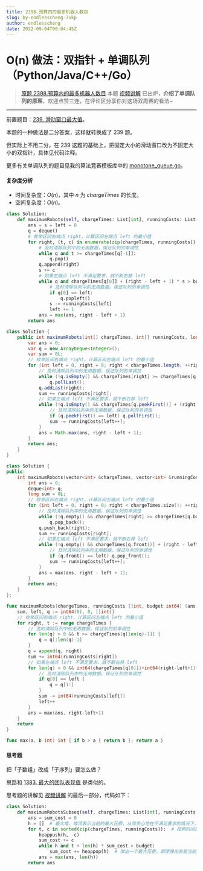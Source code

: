 ```yaml
---
title: 2398.预算内的最多机器人数目
slug: by-endlesscheng-7ukp
author: endlesscheng
date: 2022-09-04T00:04:45Z
---
```

# O(n) 做法：双指针 + 单调队列（Python/Java/C++/Go）
 
> [原题 2398.预算内的最多机器人数目](https://leetcode.cn/problems/maximum-number-of-robots-within-budget)
本题 [视频讲解](https://www.bilibili.com/video/BV1na41137jv) 已出炉，**介绍了单调队列的原理**，欢迎点赞三连，在评论区分享你对这场双周赛的看法~

---

前置题目：[239. 滑动窗口最大值](https://leetcode.cn/problems/sliding-window-maximum/)。

本题的一种做法是二分答案，这样就转换成了 239 题。

但实际上不用二分，在 239 这题的基础上，把固定大小的滑动窗口改为不固定大小的双指针，具体见代码注释。

更多有关单调队列的题目见我的算法竞赛模板库中的 [monotone_queue.go](https://github.com/EndlessCheng/codeforces-go/blob/master/copypasta/monotone_queue.go)。

#### 复杂度分析

- 时间复杂度：$O(n)$，其中 $n$ 为 $\textit{chargeTimes}$ 的长度。
- 空间复杂度：$O(n)$。

```py [sol1-Python3]
class Solution:
    def maximumRobots(self, chargeTimes: List[int], runningCosts: List[int], budget: int) -> int:
        ans = s = left = 0
        q = deque()
        # 枚举区间右端点 right，计算区间左端点 left 的最小值
        for right, (t, c) in enumerate(zip(chargeTimes, runningCosts)):
            # 及时清除队列中的无用数据，保证队列的单调性
            while q and t >= chargeTimes[q[-1]]:
                q.pop()
            q.append(right)
            s += c
            # 如果左端点 left 不满足要求，就不断右移 left
            while q and chargeTimes[q[0]] + (right - left + 1) * s > budget:
                # 及时清除队列中的无用数据，保证队列的单调性
                if q[0] == left:
                    q.popleft()
                s -= runningCosts[left]
                left += 1
            ans = max(ans, right - left + 1)
        return ans
```

```java [sol1-Java]
class Solution {
    public int maximumRobots(int[] chargeTimes, int[] runningCosts, long budget) {
        var ans = 0;
        var q = new ArrayDeque<Integer>();
        var sum = 0L;
        // 枚举区间右端点 right，计算区间左端点 left 的最小值
        for (int left = 0, right = 0; right < chargeTimes.length; ++right) {
            // 及时清除队列中的无用数据，保证队列的单调性
            while (!q.isEmpty() && chargeTimes[right] >= chargeTimes[q.peekLast()])
                q.pollLast();
            q.addLast(right);
            sum += runningCosts[right];
            // 如果左端点 left 不满足要求，就不断右移 left
            while (!q.isEmpty() && chargeTimes[q.peekFirst()] + (right - left + 1) * sum > budget) {
                // 及时清除队列中的无用数据，保证队列的单调性
                if (q.peekFirst() == left) q.pollFirst();
                sum -= runningCosts[left++];
            }
            ans = Math.max(ans, right - left + 1);
        }
        return ans;
    }
}
```

```cpp [sol1-C++]
class Solution {
public:
    int maximumRobots(vector<int> &chargeTimes, vector<int> &runningCosts, long long budget) {
        int ans = 0;
        deque<int> q;
        long sum = 0L;
        // 枚举区间右端点 right，计算区间左端点 left 的最小值
        for (int left = 0, right = 0; right < chargeTimes.size(); ++right) {
            // 及时清除队列中的无用数据，保证队列的单调性
            while (!q.empty() && chargeTimes[right] >= chargeTimes[q.back()])
                q.pop_back();
            q.push_back(right);
            sum += runningCosts[right];
            // 如果左端点 left 不满足要求，就不断右移 left
            while (!q.empty() && chargeTimes[q.front()] + (right - left + 1) * sum > budget) {
                // 及时清除队列中的无用数据，保证队列的单调性
                if (q.front() == left) q.pop_front();
                sum -= runningCosts[left++];
            }
            ans = max(ans, right - left + 1);
        }
        return ans;
    }
};
```

```go [sol1-Go]
func maximumRobots(chargeTimes, runningCosts []int, budget int64) (ans int) {
	sum, left, q := int64(0), 0, []int{}
	// 枚举区间右端点 right，计算区间左端点 left 的最小值
	for right, t := range chargeTimes {
		// 及时清除队列中的无用数据，保证队列的单调性
		for len(q) > 0 && t >= chargeTimes[q[len(q)-1]] {
			q = q[:len(q)-1]
		}
		q = append(q, right)
		sum += int64(runningCosts[right])
		// 如果左端点 left 不满足要求，就不断右移 left
		for len(q) > 0 && int64(chargeTimes[q[0]])+int64(right-left+1)*sum > budget {
			// 及时清除队列中的无用数据，保证队列的单调性
			if q[0] == left {
				q = q[1:]
			}
			sum -= int64(runningCosts[left])
			left++
		}
		ans = max(ans, right-left+1)
	}
	return
}

func max(a, b int) int { if b > a { return b }; return a }
```

#### 思考题

把「子数组」改成「子序列」要怎么做？

思路和 [1383. 最大的团队表现值](https://leetcode.cn/problems/maximum-performance-of-a-team/) 是类似的。

思考题的讲解见 [视频讲解](https://www.bilibili.com/video/BV1na41137jv) 的最后一部分，代码如下：

```py
class Solution:
    def maximumRobotsSubseq(self, chargeTimes: List[int], runningCosts: List[int], budget: int) -> int:
        ans = sum_cost = 0
        h = []  # 最大堆，堆顶表示当前的最大花费，从而贪心地在不满足要求的情况下，优先去掉最大的花费
        for t, c in sorted(zip(chargeTimes, runningCosts)):  # 按照时间排序，从而保证当前的时间是最大的，在此之前的机器人都是可以选的
            heappush(h, -c)
            sum_cost += c
            while h and t + len(h) * sum_cost > budget:
                sum_cost += heappop(h)  # 弹出一个最大花费，即使弹出的是当前的 c 也没关系，这不会得到更大的 ans
            ans = max(ans, len(h))
        return ans
```
